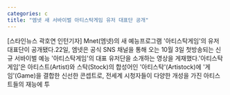 ```yaml
---
categories: c
title: "엠넷 새 서바이벌 아티스탁게임 유저 대표단 공개"
---
```

[스타인뉴스 곽호연 인턴기자] Mnet(엠넷)의 새 예능프로그램 &#39;아티스탁게임&#39;의 유저 대표단이 공개됐다.22일, 엠넷은 공식 SNS 채널을 통해 오는 10월 3일 첫방송되는 신규 서바이벌 예능 &#39;아티스탁게임&#39;의 대표 유저단을 소개하는 영상을 게재했다.&#39;아티스탁 게임&#39;은 아티스트(Artist)와 스탁(Stock)의 합성어인 &#39;아티스탁&#39;(Artistock)에 &#39;게임&#39;(Game)을 결합한 신선한 콘셉트로, 전세계 시청자들이 다양한 개성을 가진 아티스트들의 재능에 투